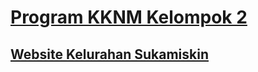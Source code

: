 # [Program KKNM Kelompok 2](https://tematikduaunla.id/)
## [Website Kelurahan Sukamiskin](https://kelurahansukamiskin.com/)
 
